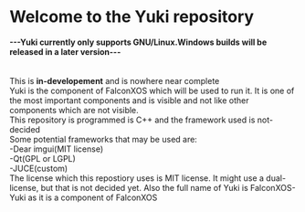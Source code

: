 # Welcome to the Yuki repository
<b>
---Yuki currently only supports GNU/Linux.Windows builds will be released in a later version---
</b>
  <br>
<br>
<br>
This is <b>in-developement</b> and is nowhere near complete
<br>
Yuki is the component of FalconXOS which will be used to run it.
It is one of the most important components and is visible and not like other components which are not visible.
<br>
This repository is programmed is C++ and the framework used is not-decided
<br>
Some potential frameworks that may be used are:
<br>
-Dear imgui(MIT license)
<br>
-Qt(GPL or LGPL)
<br>
-JUCE(custom)
<br>
The license which this repostiory uses is MIT license.
It might use a dual-license, but that is not decided yet.
Also the full name of Yuki is FalconXOS-Yuki as it is a component of FalconXOS
